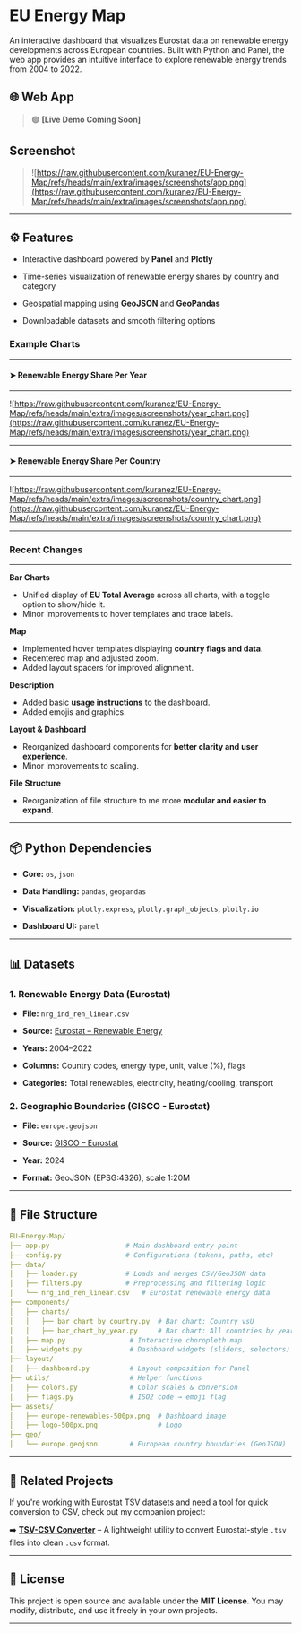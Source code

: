 # EU Energy Map

An interactive dashboard that visualizes Eurostat data on renewable energy developments across European countries. Built with Python and Panel, the web app provides an intuitive interface to explore renewable energy trends from 2004 to 2022.

## 🌐 Web App

> 🟢 **[Live Demo Coming Soon]**

## Screenshot

> ![https://raw.githubusercontent.com/kuranez/EU-Energy-Map/refs/heads/main/extra/images/screenshots/app.png](https://raw.githubusercontent.com/kuranez/EU-Energy-Map/refs/heads/main/extra/images/screenshots/app.png)

---

## ⚙️ Features

- Interactive dashboard powered by **Panel** and **Plotly**
    
- Time-series visualization of renewable energy shares by country and category
    
- Geospatial mapping using **GeoJSON** and **GeoPandas**
    
- Downloadable datasets and smooth filtering options
    

###  Example Charts
---

#### ➤ Renewable Energy Share Per Year
---
![https://raw.githubusercontent.com/kuranez/EU-Energy-Map/refs/heads/main/extra/images/screenshots/year_chart.png](https://raw.githubusercontent.com/kuranez/EU-Energy-Map/refs/heads/main/extra/images/screenshots/year_chart.png)

---
#### ➤ Renewable Energy Share Per Country
---
![https://raw.githubusercontent.com/kuranez/EU-Energy-Map/refs/heads/main/extra/images/screenshots/country_chart.png](https://raw.githubusercontent.com/kuranez/EU-Energy-Map/refs/heads/main/extra/images/screenshots/country_chart.png)

---
### Recent Changes
---

**Bar Charts**
- Unified display of **EU Total Average** across all charts, with a toggle option to show/hide it.
- Minor improvements to hover templates and trace labels.
	 
**Map**
- Implemented hover templates displaying **country flags and data**.
- Recentered map and adjusted zoom.
- Added layout spacers for improved alignment.

**Description**
- Added basic **usage instructions** to the dashboard.
- Added emojis and graphics.

**Layout & Dashboard**
- Reorganized dashboard components for **better clarity and user experience**.
- Minor improvements to scaling.

**File Structure**
- Reorganization of file structure to me more **modular and easier to expand**.

---

## 📦 Python Dependencies

- **Core:** `os`, `json`
    
- **Data Handling:** `pandas`, `geopandas`
    
- **Visualization:** `plotly.express`, `plotly.graph_objects`, `plotly.io`
    
- **Dashboard UI:** `panel`
    

---

## 📊 Datasets

### 1. Renewable Energy Data (Eurostat)

- **File:** `nrg_ind_ren_linear.csv`
    
- **Source:** [Eurostat – Renewable Energy](https://ec.europa.eu/eurostat/databrowser/view/nrg_ind_ren/default/table?lang=en)
    
- **Years:** 2004–2022
    
- **Columns:** Country codes, energy type, unit, value (%), flags
    
- **Categories:** Total renewables, electricity, heating/cooling, transport
    

### 2. Geographic Boundaries (GISCO - Eurostat)

- **File:** `europe.geojson`
    
- **Source:** [GISCO – Eurostat](https://ec.europa.eu/eurostat/web/gisco/geodata/administrative-units/countries)
    
- **Year:** 2024
    
- **Format:** GeoJSON (EPSG:4326), scale 1:20M
    

---

## 📁 File Structure

```yaml
EU-Energy-Map/
├── app.py                   # Main dashboard entry point
├── config.py                # Configurations (tokens, paths, etc)
├── data/
│   ├── loader.py            # Loads and merges CSV/GeoJSON data
│   ├── filters.py           # Preprocessing and filtering logic
│   └── nrg_ind_ren_linear.csv   # Eurostat renewable energy data
├── components/
│   ├── charts/
│   │   ├── bar_chart_by_country.py  # Bar chart: Country vsU
│   │   ├── bar_chart_by_year.py     # Bar chart: All countries by year
│   ├── map.py                # Interactive choropleth map
│   ├── widgets.py            # Dashboard widgets (sliders, selectors)
├── layout/
│   ├── dashboard.py          # Layout composition for Panel
├── utils/                    # Helper functions
│   ├── colors.py             # Color scales & conversion
│   ├── flags.py              # ISO2 code → emoji flag
├── assets/
│   ├── europe-renewables-500px.png  # Dashboard image
│   ├── logo-500px.png               # Logo
├── geo/
│   └── europe.geojson        # European country boundaries (GeoJSON)
```

---
## 🔗 Related Projects

If you're working with Eurostat TSV datasets and need a tool for quick conversion to CSV, check out my companion project:

➡️ **[TSV-CSV Converter](https://github.com/kuranez/TSV-CSV-Converter)** – A lightweight utility to convert Eurostat-style `.tsv` files into clean `.csv` format.

---

## 📘 License

This project is open source and available under the **MIT License**. 
You may modify, distribute, and use it freely in your own projects.

---
